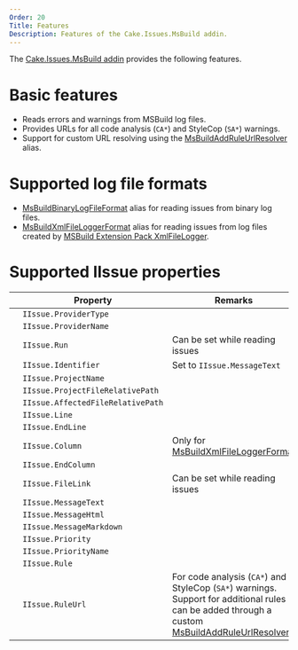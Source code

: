 ```yaml
---
Order: 20
Title: Features
Description: Features of the Cake.Issues.MsBuild addin.
---
```

The [Cake.Issues.MsBuild addin] provides the following features.

# Basic features

* Reads errors and warnings from MSBuild log files.
* Provides URLs for all code analysis (`CA*`) and StyleCop (`SA*`) warnings.
* Support for custom URL resolving using the [MsBuildAddRuleUrlResolver] alias.

# Supported log file formats

* [MsBuildBinaryLogFileFormat] alias for reading issues from binary log files.
* [MsBuildXmlFileLoggerFormat] alias for reading issues from log files created by [MSBuild Extension Pack XmlFileLogger].

# Supported IIssue properties

|                                                                    | Property                          | Remarks                               |
|--------------------------------------------------------------------|-----------------------------------|---------------------------------------|
| <span class="glyphicon glyphicon-ok" style="color:green"></span>   | `IIssue.ProviderType`             |                                       |
| <span class="glyphicon glyphicon-ok" style="color:green"></span>   | `IIssue.ProviderName`             |                                       |
| <span class="glyphicon glyphicon-remove" style="color:red"></span> | `IIssue.Run`                      | Can be set while reading issues       |
| <span class="glyphicon glyphicon-ok" style="color:green"></span>   | `IIssue.Identifier`               | Set to `IIssue.MessageText`           |
| <span class="glyphicon glyphicon-ok" style="color:green"></span>   | `IIssue.ProjectName`              |                                       |
| <span class="glyphicon glyphicon-ok" style="color:green"></span>   | `IIssue.ProjectFileRelativePath`  |                                       |
| <span class="glyphicon glyphicon-ok" style="color:green"></span>   | `IIssue.AffectedFileRelativePath` |                                       |
| <span class="glyphicon glyphicon-ok" style="color:green"></span>   | `IIssue.Line`                     |                                       |
| <span class="glyphicon glyphicon-remove" style="color:red"></span> | `IIssue.EndLine`                  |                                       |
| <span class="glyphicon glyphicon-ok" style="color:orange"></span>  | `IIssue.Column`                   | Only for [MsBuildXmlFileLoggerFormat] |
| <span class="glyphicon glyphicon-remove" style="color:red"></span> | `IIssue.EndColumn`                |                                       |
| <span class="glyphicon glyphicon-remove" style="color:red"></span> | `IIssue.FileLink`                 | Can be set while reading issues       |
| <span class="glyphicon glyphicon-ok" style="color:green"></span>   | `IIssue.MessageText`              |                                       |
| <span class="glyphicon glyphicon-remove" style="color:red"></span> | `IIssue.MessageHtml`              |                                       |
| <span class="glyphicon glyphicon-remove" style="color:red"></span> | `IIssue.MessageMarkdown`          |                                       |
| <span class="glyphicon glyphicon-ok" style="color:green"></span>   | `IIssue.Priority`                 |                                       |
| <span class="glyphicon glyphicon-ok" style="color:green"></span>   | `IIssue.PriorityName`             |                                       |
| <span class="glyphicon glyphicon-ok" style="color:green"></span>   | `IIssue.Rule`                     |                                       |
| <span class="glyphicon glyphicon-ok" style="color:green"></span>   | `IIssue.RuleUrl`                  | For code analysis (`CA*`) and StyleCop (`SA*`) warnings. Support for additional rules can be added through a custom [MsBuildAddRuleUrlResolver] |

[Cake.Issues.MsBuild addin]: https://www.nuget.org/packages/Cake.Issues.MsBuild
[MSBuild Extension Pack XmlFileLogger]: http://www.msbuildextensionpack.com/help/4.0.5.0/html/242ab4fd-c2e2-f6aa-325b-7588725aed24.htm
[MsBuildAddRuleUrlResolver]: ../../../api/Cake.Issues.MsBuild/MsBuildIssuesAliases/93C21487
[MsBuildBinaryLogFileFormat]: ../../../api/Cake.Issues.MsBuild/MsBuildIssuesAliases/AD50C7E1
[MsBuildXmlFileLoggerFormat]: ../../../api/Cake.Issues.MsBuild/MsBuildIssuesAliases/051D7B6E
[IssuePriority.Warning]: ../../../api/Cake.Issues/IssuePriority/7A0CE07F
